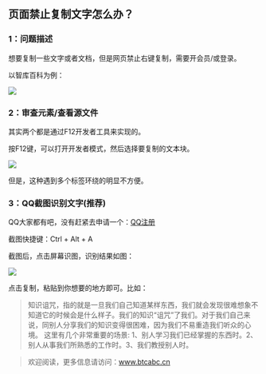 ## 页面禁止复制文字怎么办？

### 1：问题描述

想要复制一些文字或者文档，但是网页禁止右键复制，需要开会员/或登录。

以智库百科为例：

![](https://www.btcabc.cn/img/2023/3/51/1.png)



### 2：审查元素/查看源文件

其实两个都是通过F12开发者工具来实现的。

按F12键，可以打开开发者模式，然后选择要复制的文本块。

![](https://www.btcabc.cn/img/2023/3/51/2.png)

但是，这种遇到多个标签环绕的明显不方便。



### 3：QQ截图识别文字(推荐)

QQ大家都有吧，没有赶紧去申请一个：[QQ注册](https://ssl.zc.qq.com/v3/index-chs.html)

截图快捷键：Ctrl + Alt + A 

截图后，点击屏幕识图，识别结果如图：

![](https://www.btcabc.cn/img/2023/3/51/3.png)

点击复制，粘贴到你想要的地方即可。比如：

> 知识诅咒，指的就是一旦我们自己知道某样东西，我们就会发现很难想象不知道它的时候会是什么样子。我们的知识“诅咒”了我们。对于我们自己来说，同别人分享我们的知识变得很困难，因为我们不易重造我们听众的心境。
> 这里有几个非常重要的场景:
> 1、别人学习我们已经掌握的东西时。2、别人从事我们所熟悉的工作时。3、我们教授别人时。

> 欢迎阅读，更多信息请访问：www.btcabc.cn